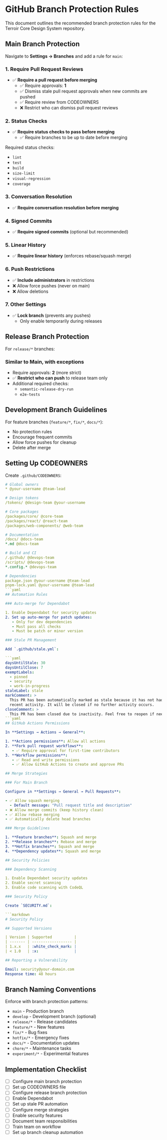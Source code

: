 # GitHub Branch Protection Rules

This document outlines the recommended branch protection rules for the Terroir Core Design System repository.

## Main Branch Protection

Navigate to **Settings → Branches** and add a rule for `main`:

### 1. Require Pull Request Reviews

- ✅ **Require a pull request before merging**
  - ✅ Require approvals: **1**
  - ✅ Dismiss stale pull request approvals when new commits are pushed
  - ✅ Require review from CODEOWNERS
  - ❌ Restrict who can dismiss pull request reviews

### 2. Status Checks

- ✅ **Require status checks to pass before merging**
  - ✅ Require branches to be up to date before merging

Required status checks:

- `lint`
- `test`
- `build`
- `size-limit`
- `visual-regression`
- `coverage`

### 3. Conversation Resolution

- ✅ **Require conversation resolution before merging**

### 4. Signed Commits

- ✅ **Require signed commits** (optional but recommended)

### 5. Linear History

- ✅ **Require linear history** (enforces rebase/squash merge)

### 6. Push Restrictions

- ✅ **Include administrators** in restrictions
- ❌ Allow force pushes (never on main)
- ❌ Allow deletions

### 7. Other Settings

- ✅ **Lock branch** (prevents any pushes)
  - Only enable temporarily during releases

## Release Branch Protection

For `release/*` branches:

### Similar to Main, with exceptions

- Require approvals: **2** (more strict)
- ✅ **Restrict who can push** to release team only
- Additional required checks:
  - `semantic-release-dry-run`
  - `e2e-tests`

## Development Branch Guidelines

For feature branches (`feature/*`, `fix/*`, `docs/*`):

- No protection rules
- Encourage frequent commits
- Allow force pushes for cleanup
- Delete after merge

## Setting Up CODEOWNERS

Create `.github/CODEOWNERS`:

```yaml
# Global owners
* @your-username @team-lead

# Design tokens
/tokens/ @design-team @your-username

# Core packages
/packages/core/ @core-team
/packages/react/ @react-team
/packages/web-components/ @web-team

# Documentation
/docs/ @docs-team
*.md @docs-team

# Build and CI
/.github/ @devops-team
/scripts/ @devops-team
*.config.* @devops-team

# Dependencies
package.json @your-username @team-lead
pnpm-lock.yaml @your-username @team-lead
```yaml
## Automation Rules

### Auto-merge for Dependabot

1. Enable Dependabot for security updates
2. Set up auto-merge for patch updates:
   - Only for dev dependencies
   - Must pass all checks
   - Must be patch or minor version

### Stale PR Management

Add `.github/stale.yml`:

```yaml
daysUntilStale: 30
daysUntilClose: 7
exemptLabels:
  - pinned
  - security
  - work-in-progress
staleLabel: stale
markComment: >
  This PR has been automatically marked as stale because it has not had
  recent activity. It will be closed if no further activity occurs.
closeComment: >
  This PR has been closed due to inactivity. Feel free to reopen if needed.
```yaml
## GitHub Actions Permissions

In **Settings → Actions → General**:

1. **Actions permissions**: Allow all actions
2. **Fork pull request workflows**:
   - ✅ Require approval for first-time contributors
3. **Workflow permissions**:
   - ✅ Read and write permissions
   - ✅ Allow GitHub Actions to create and approve PRs

## Merge Strategies

### For Main Branch

Configure in **Settings → General → Pull Requests**:

- ✅ Allow squash merging
  - Default message: "Pull request title and description"
- ❌ Allow merge commits (keep history clean)
- ✅ Allow rebase merging
- ✅ Automatically delete head branches

### Merge Guidelines

1. **Feature branches**: Squash and merge
2. **Release branches**: Rebase and merge
3. **Hotfix branches**: Squash and merge
4. **Dependency updates**: Squash and merge

## Security Policies

### Dependency Scanning

1. Enable Dependabot security updates
2. Enable secret scanning
3. Enable code scanning with CodeQL

### Security Policy

Create `SECURITY.md`:

```markdown
# Security Policy

## Supported Versions

| Version | Supported          |
| ------- | ------------------ |
| 1.x.x   | :white_check_mark: |
| < 1.0   | :x:                |

## Reporting a Vulnerability

Email: security@your-domain.com
Response time: 48 hours
```

## Branch Naming Conventions

Enforce with branch protection patterns:

- `main` - Production branch
- `develop` - Development branch (optional)
- `release/*` - Release candidates
- `feature/*` - New features
- `fix/*` - Bug fixes
- `hotfix/*` - Emergency fixes
- `docs/*` - Documentation updates
- `chore/*` - Maintenance tasks
- `experiment/*` - Experimental features

## Implementation Checklist

- [ ] Configure main branch protection
- [ ] Set up CODEOWNERS file
- [ ] Configure release branch protection
- [ ] Enable Dependabot
- [ ] Set up stale PR automation
- [ ] Configure merge strategies
- [ ] Enable security features
- [ ] Document team responsibilities
- [ ] Train team on workflow
- [ ] Set up branch cleanup automation
